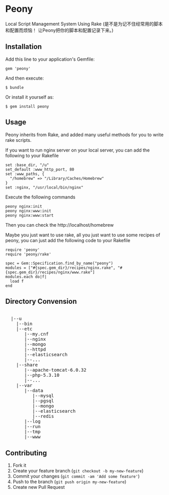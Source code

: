 # Peony

Local Script Management System Using Rake
(是不是为记不住经常用的脚本和配置而烦恼！ 让Peony把你的脚本和配置记录下来。)

## Installation

Add this line to your application's Gemfile:

    gem 'peony'

And then execute:

    $ bundle

Or install it yourself as:

    $ gem install peony

## Usage
Peony inherits from Rake, and added many useful methods for you to write rake scripts.

If you want to run nginx server on your local server, you can add the following to your Rakefile
    
    set :base_dir, "/u"
    set_default :www_http_port, 80
    set :www_paths, {
      "/homebrew" => "/Library/Caches/Homebrew"
    }
    set :nginx, "/usr/local/bin/nginx"
    
Execute the following commands 

    peony nginx:init
    peony nginx:www:init
    peony nginx:www:start
    
Then you can check the http://localhost/homebrew


Maybe you just want to use rake, all you just want to use some recipes of peony, 
you can just add the following code to your Rakefile

    require 'peony'
    require 'peony/rake'

    spec = Gem::Specification.find_by_name("peony")
    modules = ["#{spec.gem_dir}/recipes/nginx.rake", "#{spec.gem_dir}/recipes/nginx/www.rake"]
    modules.each do|f|
      load f
    end
    

## Directory Convension
<pre>

  |--u
    |--bin
    |--etc
       |--my.cnf
       |--nginx
       |--mongo
       |--httpd
       |--elasticsearch
       |--...
    |--share
       |--apache-tomcat-6.0.32
       |--php-5.3.10
       |--...
    |--var
       |--data
          |--mysql
          |--pgsql
          |--mongo
          |--elasticsearch
          |--redis
       |--log
       |--run
       |--tmp
       |--www
</pre>



## Contributing

1. Fork it
2. Create your feature branch (`git checkout -b my-new-feature`)
3. Commit your changes (`git commit -am 'Add some feature'`)
4. Push to the branch (`git push origin my-new-feature`)
5. Create new Pull Request


